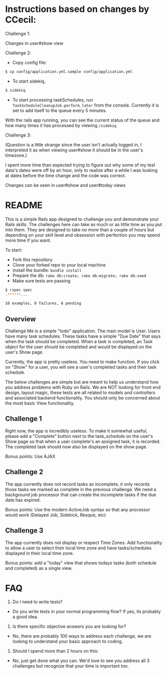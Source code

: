 # Instructions based on changes by CCecil:
Challenge 1:

Changes in user#show view

Challenge 2:

* Copy config file:
```bash
$ cp config/application.yml.sample config/application.yml
```
* To start sidekiq,
```bash
$ sidekiq
```
* To start processing taskSchedules, run `TaskScheduleCleanupJob.perform_later` from the console. Currently it is set to add itself to the queue every 5 minutes.

With the rails app running, you can see the current status of the queue and how many times it has processed by viewing `/sidekiq`

Challenge 3:

(Question is a little strange since the user isn't actually logged in, I interpreted it as when viewing user#show it should be in the user's timezone.)

I spent more time than expected trying to figure out why some of my test data's dates were off by an hour, only to realize after a while I was looking at dates before the time change and the code was correct.

Changes can be seen in user#show and user#today views

# README

This is a simple Rails app designed to challenge you and demonstrate your Rails skills.
The challenges here can take as much or as little time as you put into them.  They are designed
to take no more than a couple of hours but depending on your skill level and obsession
with perfection you may spend more time if you want.

To start:

* Fork this repository
* Clone your forked repo to your local machine
* Install the bundle: `bundle install`
* Prepare the db: `rake db:create; rake db:migrate; rake db:seed`
* Make sure tests are passing

```bash
$ rspec spec
.******...

10 examples, 0 failures, 6 pending
```

## Overview

Challenge Me is a simple "todo" application.  The main model is User.  Users have
many task schedules.  These tasks have a simple "Due Date" that says when the task
should be completed.  When a task is completed, an Task object for the user should be
completed and would be displayed on the user's Show page.

Currently, the app is pretty useless. You need to make function.  If you click on
"Show" for a user, you will see a user's completed tasks and their task schedule.

The below challenges are simple but are meant to help us understand how you address
problems with Ruby on Rails.  We are NOT looking for front end design, layout magic,
these tests are all related to models and controllers and associated backend functionality.
You should only be concerned about the most basic View functionality.


## Challenge 1

Right now, the app is incredibly useless.  To make it somewhat useful, please
add a "Complete" button next to the task_schedule on the user's Show page
so that when a user complete's an assigned task, it is recorded.  The completed
task should now also be displayed on the show page.

Bonus points: Use AJAX

## Challenge 2

The app currently does not record tasks as incomplete, it only records those tasks
we marked as complete in the previous challenge.  We need a background job processor
that can create the incomplete tasks if the due date has expired.

Bonus points: Use the modern ActiveJob syntax so that any processor would work (Delayed Job, Sidekick, Resque, etc)

## Challenge 3

The app currently does not display or respect Time Zones.  Add functionality to allow
a user to select their local time zone and have tasks/schedules displayed in their local
time zone.

Bonus points: add a "today" view that shows todays tasks (both schedule and completed) as a single view.

# FAQ

1. Do I need to write tests?
  * Do you write tests in your normal programming flow?  If yes, its probably a good idea.
1. Is there specific objective answers you are looking for?
  * No, there are probably 100 ways to address each challenge, we are looking to understand your basic approach to coding.
1. Should I spend more than 2 hours on this:
  * No, just get done what you can. We'd love to see you address all 3 challenges but recognize that your time is important too.
